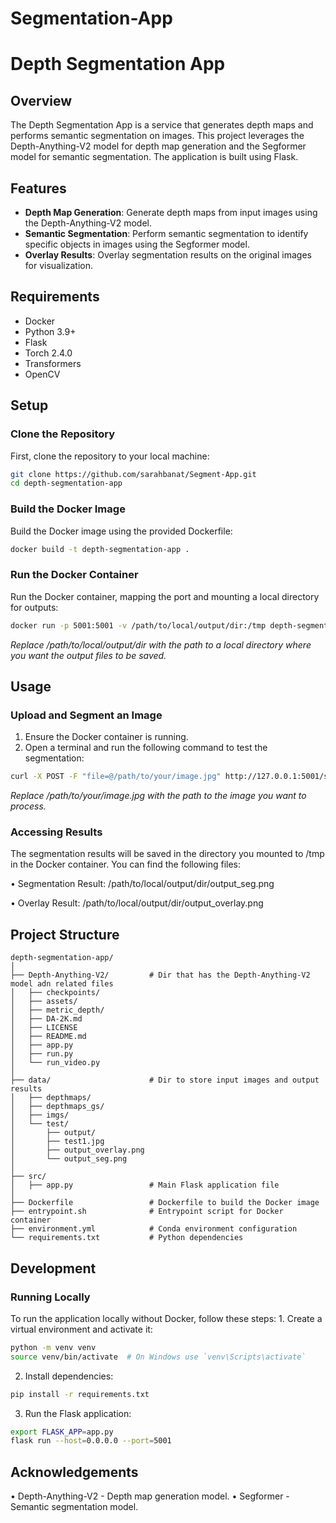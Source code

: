 # Segmentation-App

# Depth Segmentation App

## Overview

The Depth Segmentation App is a service that generates depth maps and performs semantic segmentation on images. This project leverages the Depth-Anything-V2 model for depth map generation and the Segformer model for semantic segmentation. The application is built using Flask.

## Features

- **Depth Map Generation**: Generate depth maps from input images using the Depth-Anything-V2 model.
- **Semantic Segmentation**: Perform semantic segmentation to identify specific objects in images using the Segformer model.
- **Overlay Results**: Overlay segmentation results on the original images for visualization.


## Requirements
- Docker
- Python 3.9+
- Flask
- Torch 2.4.0
- Transformers
- OpenCV

## Setup

### Clone the Repository

First, clone the repository to your local machine:

```bash
git clone https://github.com/sarahbanat/Segment-App.git
cd depth-segmentation-app
```


### Build the Docker Image

Build the Docker image using the provided Dockerfile:

```bash
docker build -t depth-segmentation-app .
```

### Run the Docker Container
Run the Docker container, mapping the port and mounting a local directory for outputs:

```bash
docker run -p 5001:5001 -v /path/to/local/output/dir:/tmp depth-segmentation-app
```
_Replace /path/to/local/output/dir with the path to a local directory where you want the output files to be saved._

## Usage
### Upload and Segment an Image
1.	Ensure the Docker container is running.
2.	Open a terminal and run the following command to test the segmentation:
 
```bash
curl -X POST -F "file=@/path/to/your/image.jpg" http://127.0.0.1:5001/segment
```

_Replace /path/to/your/image.jpg with the path to the image you want to process._

### Accessing Results
The segmentation results will be saved in the directory you mounted to /tmp in the Docker container. You can find the following files:

•	Segmentation Result: /path/to/local/output/dir/output_seg.png

•	Overlay Result: /path/to/local/output/dir/output_overlay.png
 
## Project Structure
```
depth-segmentation-app/
│
├── Depth-Anything-V2/         # Dir that has the Depth-Anything-V2 model adn related files
│   ├── checkpoints/
│   ├── assets/
│   ├── metric_depth/
│   ├── DA-2K.md
│   ├── LICENSE
│   ├── README.md
│   ├── app.py
│   ├── run.py
│   └── run_video.py
│
├── data/                      # Dir to store input images and output results
│   ├── depthmaps/
│   ├── depthmaps_gs/
│   ├── imgs/
│   └── test/
│       ├── output/
│       ├── test1.jpg
│       ├── output_overlay.png
│       └── output_seg.png
│
├── src/
│   ├── app.py                 # Main Flask application file
│
├── Dockerfile                 # Dockerfile to build the Docker image
├── entrypoint.sh              # Entrypoint script for Docker container
├── environment.yml            # Conda environment configuration
└── requirements.txt           # Python dependencies
```
## Development
### Running Locally
To run the application locally without Docker, follow these steps:
	1.	Create a virtual environment and activate it:
 
```bash
python -m venv venv
source venv/bin/activate  # On Windows use `venv\Scripts\activate`
```

  2.	Install dependencies:
     
 ```bash
pip install -r requirements.txt
```

  3.	Run the Flask application:
     
 ```bash
export FLASK_APP=app.py
flask run --host=0.0.0.0 --port=5001
```

## Acknowledgements

•	Depth-Anything-V2 - Depth map generation model.
•	Segformer - Semantic segmentation model.
